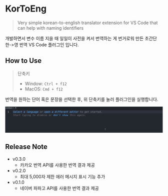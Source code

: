 # KorToEng

> Very simple korean-to-english translator extension for VS Code that can help with naming identifiers

개발하면서 변수 이름 지을 때 일일이 사전을 켜서 번역하는 게 번거로워 만든 초간단 한->영 번역 VS Code 플러그인 입니다.

## How to Use

> 단축키
>
> - Window: `Ctrl + f12`
> - MacOS: `Cmd + f12`

번역을 원하는 단어 혹은 문장을 선택한 후, 위 단축키를 눌러 플러그인을 실행합니다.

![kortoeng demo](/images/kortoeng_demo.gif)

## Release Note

- v0.3.0
  - 카카오 번역 API를 사용한 번역 결과 제공
- v0.2.0
  - 최대 5,000자 제한 에러 메시지 표시 기능 추가
- v0.1.0
  - 네이버 파파고 API를 사용한 번역 결과 제공
